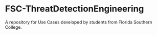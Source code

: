 # FSC-ThreatDetectionEngineering
A repository for Use Cases developed by students from Florida Southern College.
